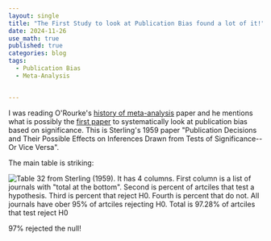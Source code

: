 ```yaml
---
layout: single
title: "The First Study to look at Publication Bias found a lot of it!"
date: 2024-11-26
use_math: true
published: true
categories: blog
tags:
  - Publication Bias
  - Meta-Analysis


---
```


I was reading O'Rourke's [history of meta-analysis](https://pmc.ncbi.nlm.nih.gov/articles/PMC2121629/) paper and he mentions what is possibly the [first paper](https://www.jstor.org/stable/pdf/2282137.pdf?casa_token=2po0hqgzeAsAAAAA:Owjpbq5b_YSF9NqwfSxp66-C6n9NKUBDDRdlQ-82qW02It6ijJOI-gMW_6CyQnNNnQpdVJmd3Bzn9eBRyZ4mWWvbFmZAn_6WEEfS8l9TjvX787wsNAM) to systematically look at publication bias based on significance. This is Sterling's 1959 paper "Publication Decisions and Their Possible Effects on Inferences Drawn from Tests of Significance--Or Vice Versa".

The main table is striking:

![Table 32 from Sterling (1959). It has 4 columns. First column is a list of journals with "total at the bottom". Second is percent of artciles that test a hypothesis. Third is percent that reject H0. Fourth is percent that do not. All journals have ober 95% of artciles rejecting H0. Total is 97.28% of artciles that test reject H0](/home/assets/blogassets/tablepubbias.PNG)


97% rejected the null! 
